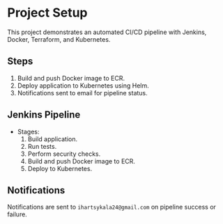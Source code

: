 # Project Setup

This project demonstrates an automated CI/CD pipeline with Jenkins, Docker, Terraform, and Kubernetes.

## Steps

1. Build and push Docker image to ECR.
2. Deploy application to Kubernetes using Helm.
3. Notifications sent to email for pipeline status.

## Jenkins Pipeline

- Stages:
  1. Build application.
  2. Run tests.
  3. Perform security checks.
  4. Build and push Docker image to ECR.
  5. Deploy to Kubernetes.

## Notifications

Notifications are sent to `ihartsykala24@gmail.com` on pipeline success or failure.
